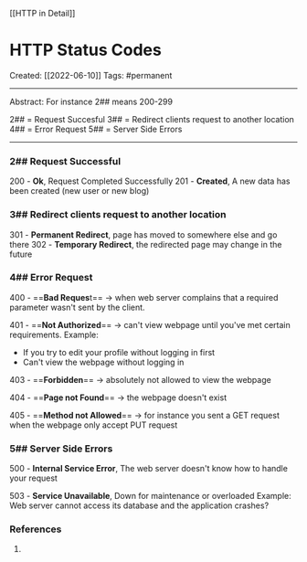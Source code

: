 [[HTTP in Detail]]

# HTTP Status Codes
Created:  [[2022-06-10]]
Tags: #permanent 

---
Abstract:
For instance 2## means 200-299

2## = Request Succesful
3## = Redirect clients request to another location
4## = Error Request
5## = Server Side Errors 

---
### 2##    Request Successful
200 - **Ok**, Request Completed Successfully
201 - **Created**, A new data has been created (new user or new blog)


### 3##   Redirect clients request to another location
301 - **Permanent Redirect**, page has moved to somewhere else and go there 
302 - **Temporary Redirect**, the redirected page may change in the future


### 4##   Error Request
400 - ==**Bad Reques**t== -> when web server complains that a required parameter wasn't sent by the client.

401 - ==**Not Authorized**== -> can't view webpage until you've met certain requirements.
Example: 
- If you try to edit your profile without logging in first
- Can't view the webpage without logging in

403 - ==**Forbidden**== -> absolutely not allowed to view the webpage

404 - ==**Page not Found**== -> the webpage doesn't exist

405 - ==**Method not Allowed**== -> for instance you sent a GET request when the webpage only accept PUT request


### 5##   Server Side Errors
500 - **Internal Service Error**, The web server doesn't know how to handle your request

503 - **Service Unavailable**, Down for maintenance or overloaded
Example: Web server cannot access its database and the application crashes?















### References
1. 